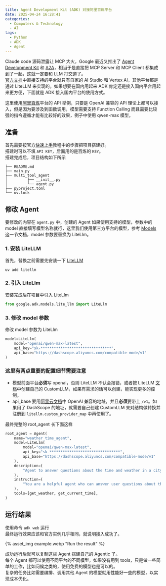 ```yaml
---
title: Agent Development Kit (ADK) 对接阿里百炼平台
date: 2025-04-24 16:28:41
categories:
  - Computers & Technology
  - AI
tags:
  - Python
  - ADK
  - Agent
---
```


Claude code 源码泄露让 MCP 大火，Google 最近又推出了 [Agent Development Kit](https://google.github.io/adk-docs/) 和 
[A2A](https://developers.googleblog.com/en/a2a-a-new-era-of-agent-interoperability/)，相当于是直接把 MCP Server 和 
MCP Client 都集成到了一起，这就一定要和 LLM 打交道了。  
[官方文档](https://google.github.io/adk-docs/agents/models/)中直接支持的平台就只有自家的 AI Studio 和 Vertex AI，其他平台都是通过 
LiteLLM 来实现的。如果想要在国内用起来 ADK 肯定还是接入国内平台用起来更方便，下面就是 ADK 接入国内平台的使用方式。

<!--more-->

这里使用[阿里百炼](https://bailian.console.aliyun.com/)平台的 API 举例，只要是 OpenAI 兼容的 API 理论上都可以接入，但是因为要涉及到函数调用，模型需要支持 
Function Calling 而且需要比较强的指令遵循才能有比较好的效果，例子中使用 qwen-max 模型。  

## 准备
首先需要按官方[快速上手](https://google.github.io/adk-docs/get-started/quickstart/)教程中的步骤把项目搭建好。  
搭建时可以不填 `API KEY`，后面用的是百炼的 `KEY`。  
搭建完成后，项目结构如下所示  
```text
├── README.md
├── main.py
├── multi_tool_agent
│         ├── __init__.py
│         └── agent.py
├── pyproject.toml
└── uv.lock
```

## 修改 Agent
要修改的内容在 `agent.py` 中，创建的 Agent 如果使用支持的模型，参数中的 model 直接填写模型名称就行，这里我们使用第三方平台的模型，参考
[Models](https://google.github.io/adk-docs/agents/models/#using-open-local-models-via-litellm) 这一节文档，model 
参数要替换为 LiteLlm。  

### 1. 安装 LiteLLM
首先，替换之前需要先安装一下 [LiteLLM](https://www.litellm.ai/)  
```shell
uv add litellm
```

### 2. 引入 LiteLlm
安装完成后在项目中引入 LiteLlm  
```python
from google.adk.models.lite_llm import LiteLlm
```

### 3. 修改 model 参数
修改 model 参数为 LiteLlm
```python
model=LiteLlm(
    model="openai/qwen-max-latest",
    api_key="sk-********************************",
    api_base="https://dashscope.aliyuncs.com/compatible-mode/v1"
)
```

### 这里有两点重要的配置细节需要注意
- 模型前面平台**必须**写 openai，否则 LiteLLM 不认会报错，或者按 LiteLLM 
[文档](https://docs.litellm.ai/docs/providers/custom_llm_server)中创建自己的 CustomLLM，如果有需求的话可以创建，能实现更多的控制。
- api_base 要用[阿里云文档](https://help.aliyun.com/zh/model-studio/use-qwen-by-calling-api)中 OpenAI 
兼容的地址，并且**必须**要带上 `/v1`。如果用了 DashScope 的地址，就需要自己创建 CustomLLM 来对结构做转换并注册到 
`litellm.custom_provider_map` 中再使用了。

最终完整的 root_agent 长下面这样  
```python
root_agent = Agent(
    name="weather_time_agent",
    model=LiteLlm(
        model="openai/qwen-max-latest",
        api_key="sk-********************************",
        api_base="https://dashscope.aliyuncs.com/compatible-mode/v1"
    ),
    description=(
        "Agent to answer questions about the time and weather in a city."
    ),
    instruction=(
        "You are a helpful agent who can answer user questions about the time and weather in a city."
    ),
    tools=[get_weather, get_current_time],
)
```

## 运行结果
使用命令 `adk web` 运行  
最终运行效果应该和官方实例几乎相同，就说明接入成功了。  

{% asset_img example.webp "Run the result" %}

成功运行后就可以复制这些 Agent 搭建自己的 Agentic 了。  
每个 Agent 都可以使用不同平台的不同模型，如果没有用到 tools，只是做一些简单的工作，比如问候之类的，使用免费的模型也是可以的。  
复杂的任务比如需要编排、调用其他 Agent 的模型就用性能好一些的模型，以实现成本优化。
